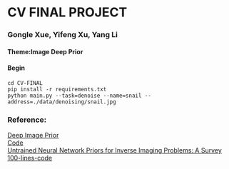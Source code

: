 # CV FINAL PROJECT  
### Gongle Xue, Yifeng Xu, Yang Li  
#### Theme:Image Deep Prior
#### Begin
```shell
cd CV-FINAL
pip install -r requirements.txt
python main.py --task=denoise --name=snail --address=./data/denoising/snail.jpg 
```

### Reference:
[Deep Image Prior](https://arxiv.org/pdf/1711.10925.pdf)  
[Code](https://github.com/DmitryUlyanov/deep-image-prior)  
[Untrained Neural Network Priors for Inverse Imaging Problems: A Survey](https://ieeexplore.ieee.org/stamp/stamp.jsp?tp=&arnumber=9878048)  
[100-lines-code](https://github.com/MaximeVandegar/Papers-in-100-Lines-of-Code)  